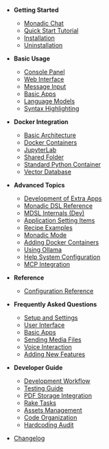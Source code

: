 - **Getting Started**

    - [Monadic Chat](/README.md)
    - [Quick Start Tutorial](/getting-started/quick-start.md)
    - [Installation](/getting-started/installation.md)
    - [Uninstallation](/getting-started/uninstallation.md)

- **Basic Usage**

    - [Console Panel](/basic-usage/console-panel.md)
    - [Web Interface](/basic-usage/web-interface.md)
    - [Message Input](/basic-usage/message-input.md)
    - [Basic Apps](/basic-usage/basic-apps.md)
    - [Language Models](/basic-usage/language-models.md)
    - [Syntax Highlighting](/basic-usage/syntax-highlighting.md)

- **Docker Integration**
    - [Basic Architecture](/docker-integration/basic-architecture.md)
    - [Docker Containers](/docker-integration/docker-access.md)
    - [JupyterLab](/docker-integration/jupyterlab.md)
    - [Shared Folder](/docker-integration/shared-folder.md)
    - [Standard Python Container](/docker-integration/python-container.md)
    - [Vector Database](/docker-integration/vector-database.md)

- **Advanced Topics**

    - [Development of Extra Apps](/advanced-topics/develop_apps.md)
    - [Monadic DSL Reference](/advanced-topics/monadic_dsl.md)
    - [MDSL Internals (Dev)](/advanced-topics/mdsl-internals.md)
    - [Application Setting Items](/advanced-topics/setting-items.md)
    - [Recipe Examples](/advanced-topics/recipe-examples.md)
    - [Monadic Mode](/advanced-topics/monadic-mode.md)
    - [Adding Docker Containers](/advanced-topics/adding-containers.md)
    - [Using Ollama](/advanced-topics/ollama.md)
    - [Help System Configuration](/advanced-topics/help-system.md)
    - [MCP Integration](/advanced-topics/mcp-integration.md)
    
- **Reference**

    - [Configuration Reference](/reference/configuration.md)
    
- **Frequently Asked Questions**

    - [Setup and Settings](/faq/faq-settings.md)
    - [User Interface](/faq/faq-user-interface.md)
    - [Basic Apps](/faq/faq-basic-apps.md)
    - [Sending Media Files](/faq/faq-media-files.md)
    - [Voice Interaction](/faq/faq-voice-interaction.md)
    - [Adding New Features](/faq/faq-extra-features.md)

- **Developer Guide**

    <!-- - [Breaking Changes (1.0.0)](/developer/breaking-changes.md) -->
    - [Development Workflow](/developer/development_workflow.md)
    - [Testing Guide](/developer/testing_guide.md)
    - [PDF Storage Integration](/developer/pdf_storage_integration.md)
    - [Rake Tasks](/developer/rake_tasks.md)
    - [Assets Management](/developer/assets.md)
    - [Code Organization](/developer/code_structure.md)
    - [Hardcoding Audit](/developer/hardcoding_audit.md)

- [Changelog](/changelog.md)
